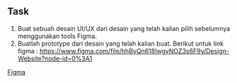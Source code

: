 ## Task
1. Buat sebuah desain UI/UX dari desain yang telah kalian pilih sebelumnya menggunakan tools Figma.  
2. Buatlah prototype dari desain yang telah kalian buat.
Berikut untuk link figma :
https://www.figma.com/file/hhBvQn618IwgyNOZ3s6F9y/Design-Website?node-id=0%3A1

[Figma](https://www.figma.com/file/hhBvQn618IwgyNOZ3s6F9y/Design-Website?node-id=0%3A1)